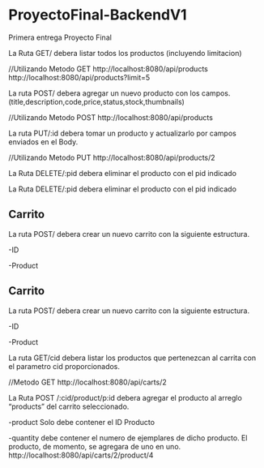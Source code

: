 # ProyectoFinal-BackendV1
Primera entrega Proyecto Final

La Ruta GET/ debera listar todos los productos (incluyendo limitacion)

//Utilizando Metodo GET
http://localhost:8080/api/products
http://localhost:8080/api/products?limit=5

La ruta POST/ debera agregar un nuevo producto con los campos.(title,description,code,price,status,stock,thumbnails)

//Utilizando Metodo POST
http://localhost:8080/api/products

La ruta PUT/:id debera tomar un producto y actualizarlo por campos enviados en el Body.

//Utilizando Metodo PUT
http://localhost:8080/api/products/2

La Ruta DELETE/:pid debera eliminar el producto con el pid indicado

La Ruta DELETE/:pid debera eliminar el producto con el pid indicado

## Carrito

La ruta POST/ debera crear un nuevo carrito con la siguiente estructura.

-ID

-Product

## Carrito

La ruta POST/ debera crear un nuevo carrito con la siguiente estructura.

-ID

-Product

La ruta GET/cid debera listar los productos que pertenezcan al carrita con el parametro cid proporcionados.

//Metodo GET
http://localhost:8080/api/carts/2

La Ruta POST /:cid/product/p:id debera agregar el producto al arreglo “products” del carrito seleccionado.

-product Solo debe contener el ID Producto

-quantity debe contener el numero de ejemplares de dicho producto. El producto, de momento, se agregara de uno en uno.
http://localhost:8080/api/carts/2/product/4

